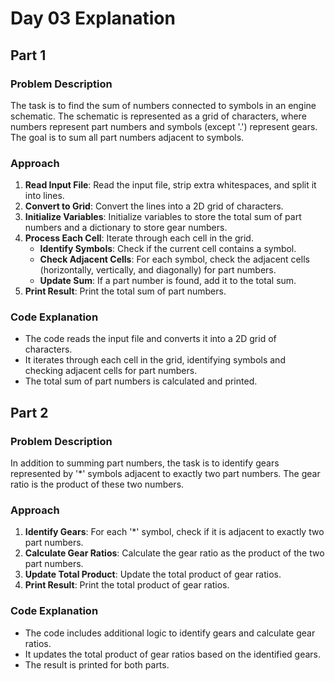 # Day 03 Explanation

## Part 1

### Problem Description
The task is to find the sum of numbers connected to symbols in an engine schematic. The schematic is represented as a grid of characters, where numbers represent part numbers and symbols (except '.') represent gears. The goal is to sum all part numbers adjacent to symbols.

### Approach
1. **Read Input File**: Read the input file, strip extra whitespaces, and split it into lines.
2. **Convert to Grid**: Convert the lines into a 2D grid of characters.
3. **Initialize Variables**: Initialize variables to store the total sum of part numbers and a dictionary to store gear numbers.
4. **Process Each Cell**: Iterate through each cell in the grid.
   - **Identify Symbols**: Check if the current cell contains a symbol.
   - **Check Adjacent Cells**: For each symbol, check the adjacent cells (horizontally, vertically, and diagonally) for part numbers.
   - **Update Sum**: If a part number is found, add it to the total sum.
5. **Print Result**: Print the total sum of part numbers.

### Code Explanation
- The code reads the input file and converts it into a 2D grid of characters.
- It iterates through each cell in the grid, identifying symbols and checking adjacent cells for part numbers.
- The total sum of part numbers is calculated and printed.

## Part 2

### Problem Description
In addition to summing part numbers, the task is to identify gears represented by '*' symbols adjacent to exactly two part numbers. The gear ratio is the product of these two numbers.

### Approach
1. **Identify Gears**: For each '*' symbol, check if it is adjacent to exactly two part numbers.
2. **Calculate Gear Ratios**: Calculate the gear ratio as the product of the two part numbers.
3. **Update Total Product**: Update the total product of gear ratios.
4. **Print Result**: Print the total product of gear ratios.

### Code Explanation
- The code includes additional logic to identify gears and calculate gear ratios.
- It updates the total product of gear ratios based on the identified gears.
- The result is printed for both parts.

